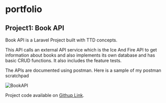 # portfolio

## Project1: Book API


Book API is a Laravel Project built with TTD concepts. 

This API calls an external API service which is the Ice And Fire API to get information about books and also implements its own database and has basic CRUD functions. It also includes the feature tests.

 The APIs are documented using postman. Here is a sample of my postman scratchpad

![BookAPI](project1/postman.png.png)


Project code available on [Githup Link](https://github.com/kayxleem/books-api).